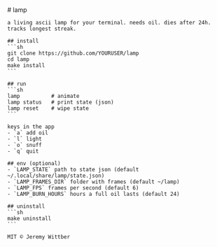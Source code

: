 \
    # lamp

    a living ascii lamp for your terminal. needs oil. dies after 24h. tracks longest streak.

    ## install
    ```sh
    git clone https://github.com/YOURUSER/lamp
    cd lamp
    make install
    ```

    ## run
    ```sh
    lamp          # animate
    lamp status   # print state (json)
    lamp reset    # wipe state
    ```

    keys in the app
    - `a` add oil
    - `l` light
    - `o` snuff
    - `q` quit

    ## env (optional)
    - `LAMP_STATE` path to state json (default ~/.local/share/lamp/state.json)
    - `LAMP_FRAMES_DIR` folder with frames (default ~/lamp)
    - `LAMP_FPS` frames per second (default 6)
    - `LAMP_BURN_HOURS` hours a full oil lasts (default 24)

    ## uninstall
    ```sh
    make uninstall
    ```

    MIT © Jeremy Wittber
